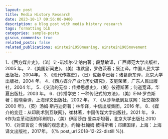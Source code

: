 ```yaml
---
layout: post
title: Media History Research
date: 2023-10-17 09:56:00-0400
description: a blog post with media history research
tags: formatting bib
categories: sample-posts
giscus_comments: true
related_posts: false
related_publications: einstein1950meaning, einstein1905movement
---
```

1．《西方媒介史》，（法）让-诺埃尔·让纳内著；段慧敏译，广西师范大学出版社，2005 年。
2．《美国新闻史》，（美）埃默里，罗伯茨著；展江译，中国人民大学出版社，2004年。
3．《现代传媒史》，（日）佐藤卓已著；诸葛蔚东译，北京大学出版社，2004 年。
4．《西方媒介产业化历史研究》，支庭荣著，广东人民出版社，2004 年。
5．《交流的无奈：传播思想史》，（美）彼德斯著；何道宽译，华夏出版社，2003 年。
6．《传播学史：一种传记式的方法》，（美）E·M·罗杰斯著；殷晓蓉译，上海译文出版社，2002 年。
7．《从莎草纸到互联网：社交媒体 2000 年》，（英）汤姆·斯丹迪奇著；林华译，中信出版集团，2016 年。
8．《媒介的变迁：从印刷术到互联网》，崔林著，中国传媒大学出版社。2021 年。
9．《作为变革动因的印刷机》，（美）伊丽莎白·爱森斯坦著，北京大学出版社.2010
10．《对空言说：传播的观念史》，约翰·杜翰姆·彼得斯著；邓建国译，上海：上海译文出版社，2017年。
({% post_url 2018-12-22-distill %}).
